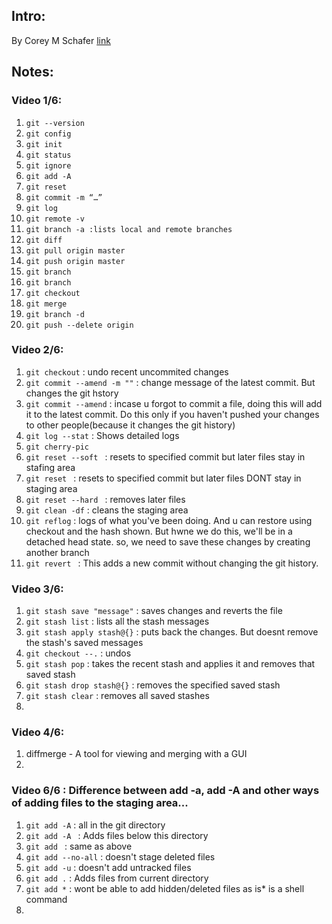 ## Intro:
By Corey M Schafer [link][1]

## Notes:

### Video 1/6:

 1. `git --version` 
 2. `git config `
 3. `git init `
 4. `git status `
 5. `git ignore `
 6. `git add -A`
 7. `git reset`
 8. `git commit -m “…” `
 9. `git log `
 10. `git remote -v `
 11. `git branch -a :lists local and remote branches `
 12. `git diff `
 13. `git pull origin master `
 14. `git push origin master `
 15. `git branch `
 16. `git branch `
 17. `git checkout `
 18. `git merge  `
 19. `git branch -d `
 20. `git push --delete origin `

### Video 2/6:

 1. `git checkout`  : undo recent uncommited changes
 2. `git commit --amend -m ""` : change message of the latest commit. But changes the git hstory
 3. `git commit --amend` : incase u forgot to commit a file, doing this will add it to the latest commit. Do this only if you haven't pushed your changes to other people(because it changes the git history) 
 4. `git log --stat` : Shows detailed logs
 5. `git cherry-pic `
 6. `git reset --soft ` : resets to specified commit but later files stay in stafing area
 7. `git reset ` : resets to specified commit but later files DONT stay in staging area
 8. `git reset --hard ` : removes later files
 9. `git clean -df` : cleans the staging area
 10. `git reflog` : logs of what you've been doing. And u can restore using checkout and the hash shown. But hwne we do this, we'll be in a detached head state. so, we need to save these changes by creating another branch 
 11. `git revert ` : This adds a new commit without changing the git history.
 
 
### Video 3/6:

 1. `git stash save "message"` : saves changes and reverts the file
 2. `git stash list` : lists all the stash messages
 3. `git stash apply stash@{}` : puts back the changes. But doesnt remove the stash's saved messages
 4. `git checkout --.` : undos 
 5. `git stash pop` : takes the recent stash and applies it and removes that saved stash
 6. `git stash drop stash@{}` : removes the specified saved stash
 7. `git stash clear` : removes all saved stashes
 8. 
 
### Video 4/6:
 1. diffmerge - A tool for viewing and merging with a GUI
 2. 
 
### Video 6/6 : Difference between add -a, add -A and other ways of adding files to the staging area...

 1. `git add -A` : all in the git directory
 2. `git add -A ` : Adds files below this directory
 3. `git add ` : same as above
 4. `git add --no-all` : doesn't stage deleted files
 5. `git add -u` : doesn't add untracked files
 6. `git add .` : Adds files from current directory
 7. `git add *` : wont be able to add hidden/deleted files as is* is a shell command
 8. 








































  [1]: https://www.youtube.com/watch?v=FdZecVxzJbk&list=PL-osiE80TeTuRUfjRe54Eea17-YfnOOAx&index=2
